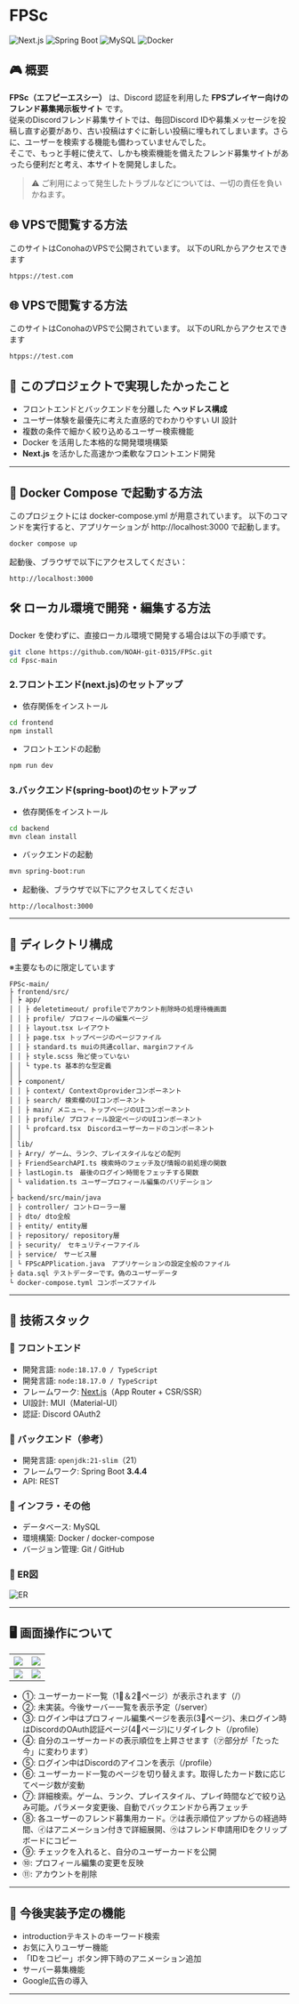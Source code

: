 # FPSc

![Next.js](https://img.shields.io/badge/Framework-Next.js-000?logo=nextdotjs)
![Spring Boot](https://img.shields.io/badge/Backend-SpringBoot-6DB33F?logo=springboot)
![MySQL](https://img.shields.io/badge/Database-MySQL-blue?logo=mysql)
![Docker](https://img.shields.io/badge/DevEnv-Docker-2496ED?logo=docker)

## 🎮 概要

**FPSc（エフピーエスシー）** は、Discord 認証を利用した **FPSプレイヤー向けのフレンド募集掲示板サイト** です。  
従来のDiscordフレンド募集サイトでは、毎回Discord IDや募集メッセージを投稿し直す必要があり、古い投稿はすぐに新しい投稿に埋もれてしまいます。さらに、ユーザーを検索する機能も備わっていませんでした。  
そこで、もっと手軽に使えて、しかも検索機能を備えたフレンド募集サイトがあったら便利だと考え、本サイトを開発しました。

> ⚠️ ご利用によって発生したトラブルなどについては、一切の責任を負いかねます。

## 🌐 VPSで閲覧する方法

このサイトはConohaのVPSで公開されています。
以下のURLからアクセスできます

```
htpps://test.com
```

## 🌐 VPSで閲覧する方法

このサイトはConohaのVPSで公開されています。
以下のURLからアクセスできます

```
htpps://test.com
```

## 🌟 このプロジェクトで実現したかったこと

- フロントエンドとバックエンドを分離した **ヘッドレス構成**
- ユーザー体験を最優先に考えた直感的でわかりやすい UI 設計
- 複数の条件で細かく絞り込めるユーザー検索機能
- Docker を活用した本格的な開発環境構築
- **Next.js** を活かした高速かつ柔軟なフロントエンド開発

---

## 🐳 Docker Compose で起動する方法

このプロジェクトには docker-compose.yml が用意されています。
以下のコマンドを実行すると、アプリケーションが http://localhost:3000 で起動します。

```bash
docker compose up
```

起動後、ブラウザで以下にアクセスしてください：

```
http://localhost:3000
```

## 🛠 ローカル環境で開発・編集する方法

Docker を使わずに、直接ローカル環境で開発する場合は以下の手順です。

```bash
git clone https://github.com/NOAH-git-0315/FPSc.git
cd Fpsc-main
```

### 2.フロントエンド(next.js)のセットアップ

- 依存関係をインストール

```bash
cd frontend
npm install
```

- フロントエンドの起動

```bash
npm run dev
```

### 3.バックエンド(spring-boot)のセットアップ

- 依存関係をインストール

```bash
cd backend
mvn clean install
```

- バックエンドの起動

```bash
mvn spring-boot:run
```

- 起動後、ブラウザで以下にアクセスしてください

```
http://localhost:3000
```

---

## 📁 ディレクトリ構成

※主要なものに限定しています

```
FPSc-main/
├ frontend/src/
│ ┝ app/
│ │ ├ deletetimeout/ profileでアカウント削除時の処理待機画面
│ │ ├ profile/ プロフィールの編集ページ
│ │ ├ layout.tsx レイアウト
│ │ ├ page.tsx トップページのページファイル
│ │ ├ standard.ts muiの共通collar、marginファイル
│ │ ├ style.scss 殆ど使っていない
│ │ └ type.ts 基本的な型定義
│ │
│ ┝ component/
│ │ ├ context/ Contextのproviderコンポーネント
│ │ ├ search/ 検索欄のUIコンポーネント
│ │ ├ main/ メニュー、トップページのUIコンポーネント
│ │ ├ profile/ プロフィール設定ページのUIコンポーネント
│ │ └ profcard.tsx　Discordユーザーカードのコンポーネント
│ │
│ lib/
│ ├ Arry/ ゲーム、ランク、プレイスタイルなどの配列
│ ├ FriendSearchAPI.ts 検索時のフェッチ及び情報の前処理の関数
│ ├ lastLogin.ts　最後のログイン時間をフェッチする関数
│ └ validation.ts ユーザープロフィール編集のバリデーション
│
├ backend/src/main/java
│ ├ controller/ コントローラー層
│ ├ dto/ dto全般
│ ├ entity/ entity層
│ ├ repository/ repository層
│ ├ security/　セキュリティーファイル
│ ├ service/　サービス層
│ └ FPScAPPlication.java　アプリケーションの設定全般のファイル
├ data.sql テストデーターです。偽のユーザーデータ
└ docker-compose.tyml コンポーズファイル
```

---

## 🚀 技術スタック

### 🔹 フロントエンド

- 開発言語: `node:18.17.0 / TypeScript`
- 開発言語: `node:18.17.0 / TypeScript`
- フレームワーク: [Next.js](https://nextjs.org/)（App Router + CSR/SSR）
- UI設計: MUI（Material-UI）
- 認証: Discord OAuth2

### 🔸 バックエンド（参考）

- 開発言語: `openjdk:21-slim`（21）
- フレームワーク: Spring Boot **3.4.4**
- API: REST

### 🧱 インフラ・その他

- データベース: MySQL
- 環境構築: Docker / docker-compose
- バージョン管理: Git / GitHub

### 🛄 ER図

![ER](./md/ER.png)

---

## 🖥️ 画面操作について

| ![](./md/md1.png) | ![](./md/md2.png) |
| ----------------- | ----------------- |
| ![](./md/md3.png) | ![](./md/md4.png) |

- ①: ユーザーカード一覧（1⃣＆2⃣ページ）が表示されます（/）
- ②: 未実装。今後サーバー一覧を表示予定（/server）
- ③: ログイン中はプロフィール編集ページを表示(3⃣ページ)、未ログイン時はDiscordのOAuth認証ページ(4⃣ページ)にリダイレクト（/profile）
- ④: 自分のユーザーカードの表示順位を上昇させます（㋐部分が「たった今」に変わります）
- ⑤: ログイン中はDiscordのアイコンを表示（/profile）
- ⑥: ユーザーカード一覧のページを切り替えます。取得したカード数に応じてページ数が変動
- ⑦: 詳細検索。ゲーム、ランク、プレイスタイル、プレイ時間などで絞り込み可能。パラメータ変更後、自動でバックエンドから再フェッチ
- ⑧: 各ユーザーのフレンド募集用カード。㋐は表示順位アップからの経過時間、㋑はアニメーション付きで詳細展開、㋒はフレンド申請用IDをクリップボードにコピー
- ⑨: チェックを入れると、自分のユーザーカードを公開
- ⑩: プロフィール編集の変更を反映
- ⑪: アカウントを削除

---

## 🔆 今後実装予定の機能

- introductionテキストのキーワード検索
- お気に入りユーザー機能
- 「IDをコピー」ボタン押下時のアニメーション追加
- サーバー募集機能
- Google広告の導入

---
